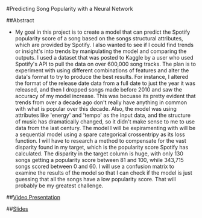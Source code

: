 #Predicting Song Popularity with a Neural Network

##Abstract
- My goal in this project is to create a model that can predict the Spotify popularity score of a song based on the songs structural attributes, which are provided by Spotify. I also wanted to see if I could find trends or insight's into trends by manipulating the model and comparing the outputs. I used a dataset that was posted to Kaggle by a user who used Spotify's API to pull the data on over 600,000 song tracks. The plan is to experiment with using different combinations of features and alter the data's format to try to produce the best results. For instance, I altered the format of the release date data from a full date to just the year it was released, and then I dropped songs made before 2010 and saw the accuracy of my model increase. This was becuase its pretty evident that trends from over a decade ago don't really have anything in common with what is popular over this decade. Also, the model was using attributes like 'energy' and 'tempo' as the input data, and the structure of music has dramatically changed, so it didn't make sense to me to use data from the last century. The model I will be expiramenting with will be a sequential model using a spare categorical crossentripy as its loss function. I will have to research a method to compensate for the vast disparity found in my target, which is the popularity score Spotify has calculated. The disparity in the target column is huge, with only 130 songs getting a popularity score between 81 and 100, while 343,715 songs scored between 0 and 60. I will use a confusion matrix to examine the results of the model so that I can check if the model is just guessing that all the songs have a low popularity score. That will probably be my greatest challenge.


##[Video Presentation](https://drive.google.com/file/d/1iMRrbp3j4DdnlQ9eK6ccAlaaITdjeSuG/view?usp=sharing)

##[Slides](https://docs.google.com/presentation/d/1jXSX2phvAA5AoiHcqMNLkEkpHy9s0os1AijW7ici6QM/edit?usp=sharing)
